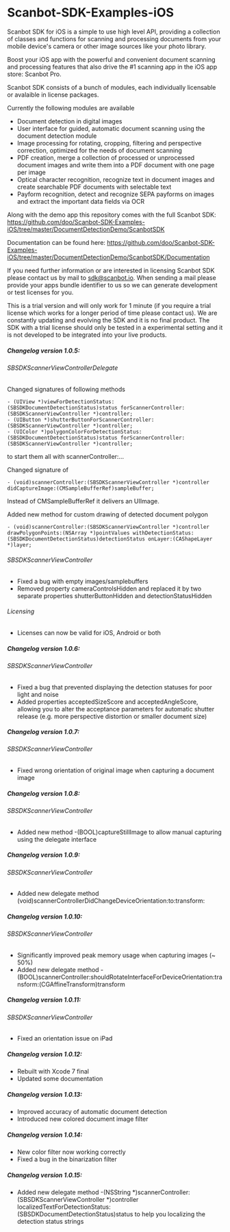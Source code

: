 # Scanbot-SDK-Examples-iOS

Scanbot SDK for iOS is a simple to use high level API, providing a collection of classes and functions 
for scanning and processing documents from your mobile device's camera or other image sources like your photo library.

Boost your iOS app with the powerful and convenient document scanning and processing features that also drive the #1
scanning app in the iOS app store: Scanbot Pro.

Scanbot SDK consists of a bunch of modules, each individually licensable or avalaible in license packages.

Currently the following modules are available
- Document detection in digital images
- User interface for guided, automatic document scanning using the document detection module
- Image processing for rotating, cropping, filtering and perspective correction, optimized for the needs of document 
scanning
- PDF creation, merge a collection of processed or unprocessed document images and write them into a PDF document with 
one page per image
- Optical character recognition, recognize text in document images and create searchable PDF documents with 
selectable text
- Payform recognition, detect and recognize SEPA payforms on images and extract the important data fields via OCR

Along with the demo app this repository comes with the full Scanbot SDK:
https://github.com/doo/Scanbot-SDK-Examples-iOS/tree/master/DocumentDetectionDemo/ScanbotSDK

Documentation can be found here:
https://github.com/doo/Scanbot-SDK-Examples-iOS/tree/master/DocumentDetectionDemo/ScanbotSDK/Documentation

If you need further information or are interested in licensing Scanbot SDK please contact us 
by mail to sdk@scanbot.io. When sending a mail please provide your apps bundle identifier to us so we can
generate development or test licenses for you.

This is a trial version and will only work for 1 minute (if you require a trial license which works for a longer period of time please contact us).
We are constantly updating and evolving the SDK and it is no final product.
The SDK with a trial license should only be tested in a experimental setting and it is not developed to be integrated into your live products.


##### Changelog version 1.0.5:

###### SBSDKScannerViewControllerDelegate
Changed signatures of following methods
```
- (UIView *)viewForDetectionStatus:(SBSDKDocumentDetectionStatus)status forScannerController:(SBSDKScannerViewController *)controller;
- (UIButton *)shutterButtonForScannerController:(SBSDKScannerViewController *)controller;
- (UIColor *)polygonColorForDetectionStatus:(SBSDKDocumentDetectionStatus)status forScannerController:(SBSDKScannerViewController *)controller;
```
to start them all with scannerController:...


Changed signature of 
```
- (void)scannerController:(SBSDKScannerViewController *)controller didCaptureImage:(CMSampleBufferRef)sampleBuffer;
```
Instead of CMSampleBufferRef it delivers an UIImage.


Added new method for custom drawing of detected document polygon
```
- (void)scannerController:(SBSDKScannerViewController *)controller drawPolygonPoints:(NSArray *)pointValues withDetectionStatus:(SBSDKDocumentDetectionStatus)detectionStatus onLayer:(CAShapeLayer *)layer;
```


###### SBSDKScannerViewController
- Fixed a bug with empty images/samplebuffers
- Removed property cameraControlsHidden and replaced it by two separate properties shutterButtonHidden and detectionStatusHidden

###### Licensing
- Licenses can now be valid for iOS, Android or both




##### Changelog version 1.0.6:

###### SBSDKScannerViewController
- Fixed a bug that prevented displaying the detection statuses for poor light and noise
- Added properties acceptedSizeScore and acceptedAngleScore, allowing you to alter the acceptance parameters for automatic shutter release (e.g. more perspective distortion or smaller document size)



##### Changelog version 1.0.7:

###### SBSDKScannerViewController
- Fixed wrong orientation of original image when capturing a document image



##### Changelog version 1.0.8:

###### SBSDKScannerViewController
- Added new method -(BOOL)captureStillImage to allow manual capturing using the delegate interface



##### Changelog version 1.0.9:

###### SBSDKScannerViewController
- Added new delegate method (void)scannerControllerDidChangeDeviceOrientation:to:transform:



##### Changelog version 1.0.10:

###### SBSDKScannerViewController
- Significantly improved peak memory usage when capturing images (~ 50%)
- Added new delegate method - (BOOL)scannerController:shouldRotateInterfaceForDeviceOrientation:transform:(CGAffineTransform)transform



##### Changelog version 1.0.11:

###### SBSDKScannerViewController
- Fixed an orientation issue on iPad



##### Changelog version 1.0.12:

- Rebuilt with Xcode 7 final
- Updated some documentation



##### Changelog version 1.0.13:

- Improved accuracy of automatic document detection
- Introduced new colored document image filter



##### Changelog version 1.0.14:

- New color filter now working correctly
- Fixed a bug in the binarization filter



##### Changelog version 1.0.15:

- Added new delegate method  -(NSString *)scannerController:(SBSDKScannerViewController *)controller localizedTextForDetectionStatus:(SBSDKDocumentDetectionStatus)status to help you localizing the detection status strings


